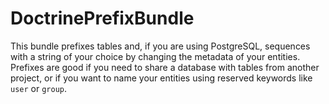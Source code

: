 # DoctrinePrefixBundle

This bundle prefixes tables and, if you are using PostgreSQL, sequences with a
string of your choice by changing the metadata of your entities. Prefixes are
good if you need to share a database with tables from another project, or if
you want to name your entities using reserved keywords like `user` or `group`.
